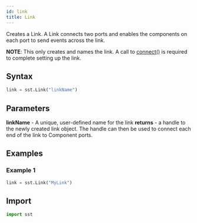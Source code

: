 ```yaml
---
id: link
title: Link
---
```


Creates a Link. A Link connects two ports and enables the components on each port to send events across the link.

**NOTE**: This only creates and names the link. A call to [connect()](connect) is required to complete setting up the link.

## Syntax

```python
link = sst.Link("linkName")
```

## Parameters
**linkName** - A unique, user-defined name for the link
**returns** - a handle to the newly created link object. The handle can then be used to connect each end of the link to Component ports.

## Examples

### Example 1
```python
link = sst.Link("MyLink")
```

## Import
```python
import sst
```
